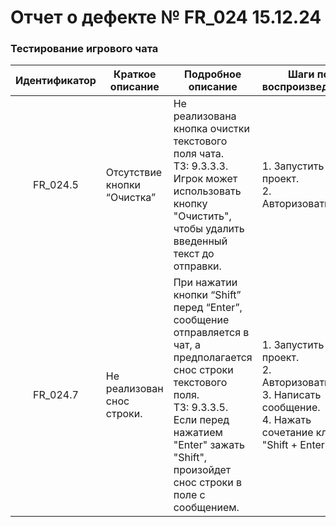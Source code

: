 # Отчет о дефекте № FR\_024 15.12.24  
### Тестирование игрового чата

| Идентификатор | Краткое описание | Подробное описание | Шаги по воспроизведению | Воспроиз- водимость | Важность | Срочность | Комментарий |
| :---: | ----- | ----- | ----- | ----- | :---: | ----- | ----- |
| FR\_024.5 | Отсутствие кнопки “Очистка” | Не реализована кнопка очистки текстового поля чата. <br> ТЗ: 9.3.3.3. Игрок может использовать кнопку "Очистить", чтобы удалить введенный текст до отправки.  | 1\. Запустить проект. <br>2\. Авторизоваться. . |  всегда  |  **Незначительная** |  **Низкая** |  |
| FR\_024.7  | Не реализован снос строки. | При нажатии кнопки “Shift” перед “Enter”, сообщение отправляется в чат, а предполагается снос строки текстового поля.<br> ТЗ: 9.3.3.5. Если перед нажатием "Enter" зажать "Shift", произойдет снос строки в поле с сообщением. | 1\. Запустить проект.<br> 2\. Авторизоваться.<br> 3\. Написать сообщение.<br> 4\. Нажать сочетание клавиш "Shift \+ Enter"   | всегда  | **Незначительная** | **Низкая** |  |

